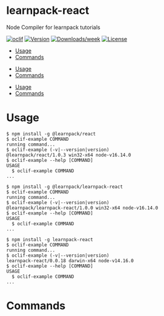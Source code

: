learnpack-react
================

Node Compiler for learnpack tutorials

[![oclif](https://img.shields.io/badge/cli-oclif-brightgreen.svg)](https://oclif.io)
[![Version](https://img.shields.io/npm/v/learnpack-react.svg)](https://npmjs.org/package/learnpack-react)
[![Downloads/week](https://img.shields.io/npm/dw/learnpack-react.svg)](https://npmjs.org/package/learnpack-react)
[![License](https://img.shields.io/npm/l/learnpack-react.svg)](https://github.com/learnpack/node-compiler/blob/master/package.json)

<!-- toc -->
* [Usage](#usage)
* [Commands](#commands)
<!-- tocstop -->
* [Usage](#usage)
* [Commands](#commands)
<!-- tocstop -->
* [Usage](#usage)
* [Commands](#commands)
<!-- tocstop -->
# Usage
<!-- usage -->
```sh-session
$ npm install -g @learnpack/react
$ oclif-example COMMAND
running command...
$ oclif-example (-v|--version|version)
@learnpack/react/1.0.3 win32-x64 node-v16.14.0
$ oclif-example --help [COMMAND]
USAGE
  $ oclif-example COMMAND
...
```
<!-- usagestop -->
```sh-session
$ npm install -g @learnpack/learnpack-react
$ oclif-example COMMAND
running command...
$ oclif-example (-v|--version|version)
@learnpack/learnpack-react/1.0.0 win32-x64 node-v16.14.0
$ oclif-example --help [COMMAND]
USAGE
  $ oclif-example COMMAND
...
```
<!-- usagestop -->
```sh-session
$ npm install -g learnpack-react
$ oclif-example COMMAND
running command...
$ oclif-example (-v|--version|version)
learnpack-react/0.0.18 darwin-x64 node-v14.16.0
$ oclif-example --help [COMMAND]
USAGE
  $ oclif-example COMMAND
...
```
<!-- usagestop -->
# Commands
<!-- commands -->

<!-- commandsstop -->

<!-- commandsstop -->

<!-- commandsstop -->
